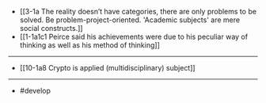 - [[3-1a The reality doesn’t have categories, there are only problems to be solved. Be problem-project-oriented. 'Academic subjects' are mere social constructs.]]
- [[1-1a1c1 Peirce said his achievements were due to his peculiar way of thinking as well as his method of thinking]]
---
- [[10-1a8 Crypto is applied (multidisciplinary) subject]]
---
- #develop
